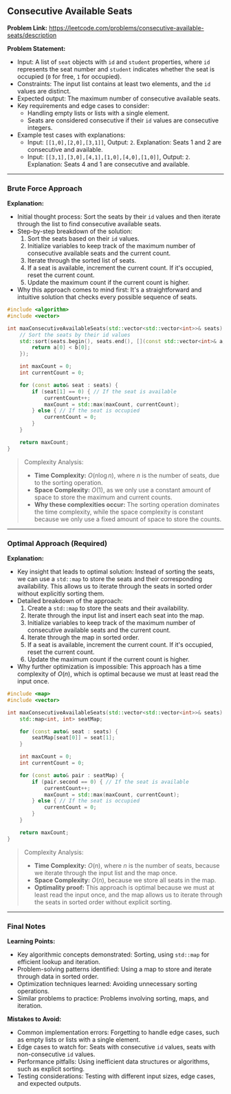 ## Consecutive Available Seats

**Problem Link:** https://leetcode.com/problems/consecutive-available-seats/description

**Problem Statement:**
- Input: A list of `seat` objects with `id` and `student` properties, where `id` represents the seat number and `student` indicates whether the seat is occupied (`0` for free, `1` for occupied).
- Constraints: The input list contains at least two elements, and the `id` values are distinct.
- Expected output: The maximum number of consecutive available seats.
- Key requirements and edge cases to consider:
  - Handling empty lists or lists with a single element.
  - Seats are considered consecutive if their `id` values are consecutive integers.
- Example test cases with explanations:
  - Input: `[[1,0],[2,0],[3,1]]`, Output: `2`. Explanation: Seats 1 and 2 are consecutive and available.
  - Input: `[[3,1],[3,0],[4,1],[1,0],[4,0],[1,0]]`, Output: `2`. Explanation: Seats 4 and 1 are consecutive and available.

---

### Brute Force Approach

**Explanation:**
- Initial thought process: Sort the seats by their `id` values and then iterate through the list to find consecutive available seats.
- Step-by-step breakdown of the solution:
  1. Sort the seats based on their `id` values.
  2. Initialize variables to keep track of the maximum number of consecutive available seats and the current count.
  3. Iterate through the sorted list of seats.
  4. If a seat is available, increment the current count. If it's occupied, reset the current count.
  5. Update the maximum count if the current count is higher.
- Why this approach comes to mind first: It's a straightforward and intuitive solution that checks every possible sequence of seats.

```cpp
#include <algorithm>
#include <vector>

int maxConsecutiveAvailableSeats(std::vector<std::vector<int>>& seats) {
    // Sort the seats by their id values
    std::sort(seats.begin(), seats.end(), [](const std::vector<int>& a, const std::vector<int>& b) {
        return a[0] < b[0];
    });

    int maxCount = 0;
    int currentCount = 0;

    for (const auto& seat : seats) {
        if (seat[1] == 0) { // If the seat is available
            currentCount++;
            maxCount = std::max(maxCount, currentCount);
        } else { // If the seat is occupied
            currentCount = 0;
        }
    }

    return maxCount;
}
```

> Complexity Analysis:
> - **Time Complexity:** $O(n \log n)$, where $n$ is the number of seats, due to the sorting operation.
> - **Space Complexity:** $O(1)$, as we only use a constant amount of space to store the maximum and current counts.
> - **Why these complexities occur:** The sorting operation dominates the time complexity, while the space complexity is constant because we only use a fixed amount of space to store the counts.

---

### Optimal Approach (Required)

**Explanation:**
- Key insight that leads to optimal solution: Instead of sorting the seats, we can use a `std::map` to store the seats and their corresponding availability. This allows us to iterate through the seats in sorted order without explicitly sorting them.
- Detailed breakdown of the approach:
  1. Create a `std::map` to store the seats and their availability.
  2. Iterate through the input list and insert each seat into the map.
  3. Initialize variables to keep track of the maximum number of consecutive available seats and the current count.
  4. Iterate through the map in sorted order.
  5. If a seat is available, increment the current count. If it's occupied, reset the current count.
  6. Update the maximum count if the current count is higher.
- Why further optimization is impossible: This approach has a time complexity of $O(n)$, which is optimal because we must at least read the input once.

```cpp
#include <map>
#include <vector>

int maxConsecutiveAvailableSeats(std::vector<std::vector<int>>& seats) {
    std::map<int, int> seatMap;

    for (const auto& seat : seats) {
        seatMap[seat[0]] = seat[1];
    }

    int maxCount = 0;
    int currentCount = 0;

    for (const auto& pair : seatMap) {
        if (pair.second == 0) { // If the seat is available
            currentCount++;
            maxCount = std::max(maxCount, currentCount);
        } else { // If the seat is occupied
            currentCount = 0;
        }
    }

    return maxCount;
}
```

> Complexity Analysis:
> - **Time Complexity:** $O(n)$, where $n$ is the number of seats, because we iterate through the input list and the map once.
> - **Space Complexity:** $O(n)$, because we store all seats in the map.
> - **Optimality proof:** This approach is optimal because we must at least read the input once, and the map allows us to iterate through the seats in sorted order without explicit sorting.

---

### Final Notes

**Learning Points:**
- Key algorithmic concepts demonstrated: Sorting, using `std::map` for efficient lookup and iteration.
- Problem-solving patterns identified: Using a map to store and iterate through data in sorted order.
- Optimization techniques learned: Avoiding unnecessary sorting operations.
- Similar problems to practice: Problems involving sorting, maps, and iteration.

**Mistakes to Avoid:**
- Common implementation errors: Forgetting to handle edge cases, such as empty lists or lists with a single element.
- Edge cases to watch for: Seats with consecutive `id` values, seats with non-consecutive `id` values.
- Performance pitfalls: Using inefficient data structures or algorithms, such as explicit sorting.
- Testing considerations: Testing with different input sizes, edge cases, and expected outputs.